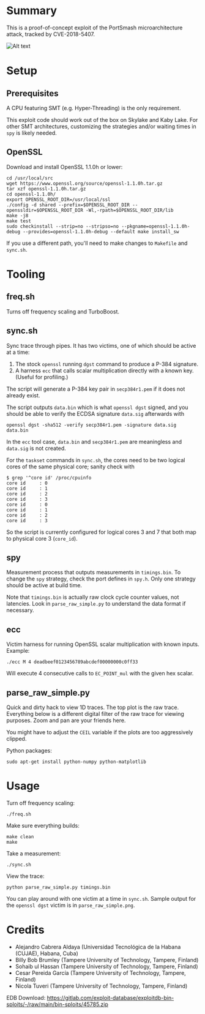 # Summary

This is a proof-of-concept exploit of the PortSmash microarchitecture attack, tracked by CVE-2018-5407.

![Alt text](parse_raw_simple.png?raw=true "Title")

# Setup

## Prerequisites

A CPU featuring SMT (e.g. Hyper-Threading) is the only requirement.

This exploit code should work out of the box on Skylake and Kaby Lake. For other SMT architectures, customizing the strategies and/or waiting times in `spy` is likely needed.

## OpenSSL

Download and install OpenSSL 1.1.0h or lower:

    cd /usr/local/src
    wget https://www.openssl.org/source/openssl-1.1.0h.tar.gz
    tar xzf openssl-1.1.0h.tar.gz
    cd openssl-1.1.0h/
    export OPENSSL_ROOT_DIR=/usr/local/ssl
    ./config -d shared --prefix=$OPENSSL_ROOT_DIR --openssldir=$OPENSSL_ROOT_DIR -Wl,-rpath=$OPENSSL_ROOT_DIR/lib
    make -j8
    make test
    sudo checkinstall --strip=no --stripso=no --pkgname=openssl-1.1.0h-debug --provides=openssl-1.1.0h-debug --default make install_sw

If you use a different path, you'll need to make changes to `Makefile` and `sync.sh`.

# Tooling

## freq.sh

Turns off frequency scaling and TurboBoost.

## sync.sh

Sync trace through pipes. It has two victims, one of which should be active at a time:

1. The stock `openssl` running `dgst` command to produce a P-384 signature.
2. A harness `ecc` that calls scalar multiplication directly with a known key. (Useful for profiling.)

The script will generate a P-384 key pair in `secp384r1.pem` if it does not already exist.

The script outputs `data.bin` which is what `openssl dgst` signed, and you should be able to verify the ECDSA signature `data.sig` afterwards with

    openssl dgst -sha512 -verify secp384r1.pem -signature data.sig data.bin

In the `ecc` tool case, `data.bin` and `secp384r1.pem` are meaningless and `data.sig` is not created.

For the `taskset` commands in `sync.sh`, the cores need to be two logical cores of the same physical core; sanity check with

    $ grep '^core id' /proc/cpuinfo
    core id		: 0
    core id		: 1
    core id		: 2
    core id		: 3
    core id		: 0
    core id		: 1
    core id		: 2
    core id		: 3

So the script is currently configured for logical cores 3 and 7 that both map to physical core 3 (`core_id`).

## spy

Measurement process that outputs measurements in `timings.bin`. To change the `spy` strategy, check the port defines in `spy.h`. Only one strategy should be active at build time.

Note that `timings.bin` is actually raw clock cycle counter values, not latencies. Look in `parse_raw_simple.py` to understand the data format if necessary.

## ecc

Victim harness for running OpenSSL scalar multiplication with known inputs. Example:

    ./ecc M 4 deadbeef0123456789abcdef00000000c0ff33

Will execute 4 consecutive calls to `EC_POINT_mul` with the given hex scalar.

## parse_raw_simple.py

Quick and dirty hack to view 1D traces. The top plot is the raw trace. Everything below is a different digital filter of the raw trace for viewing purposes. Zoom and pan are your friends here.

You might have to adjust the `CEIL` variable if the plots are too aggressively clipped.

Python packages:

    sudo apt-get install python-numpy python-matplotlib

# Usage

Turn off frequency scaling:

    ./freq.sh

Make sure everything builds:

    make clean
    make

Take a measurement:

    ./sync.sh

View the trace:

    python parse_raw_simple.py timings.bin

You can play around with one victim at a time in `sync.sh`. Sample output for the `openssl dgst` victim is in `parse_raw_simple.png`.

# Credits

* Alejandro Cabrera Aldaya (Universidad Tecnológica de la Habana (CUJAE), Habana, Cuba)
* Billy Bob Brumley (Tampere University of Technology, Tampere, Finland)
* Sohaib ul Hassan (Tampere University of Technology, Tampere, Finland)
* Cesar Pereida García (Tampere University of Technology, Tampere, Finland)
* Nicola Tuveri (Tampere University of Technology, Tampere, Finland)




EDB Download: https://gitlab.com/exploit-database/exploitdb-bin-sploits/-/raw/main/bin-sploits/45785.zip